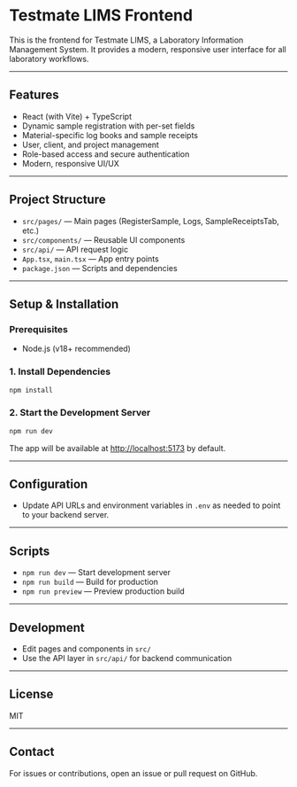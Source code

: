 # Testmate LIMS Frontend

This is the frontend for Testmate LIMS, a Laboratory Information Management System. It provides a modern, responsive user interface for all laboratory workflows.

---

## Features
- React (with Vite) + TypeScript
- Dynamic sample registration with per-set fields
- Material-specific log books and sample receipts
- User, client, and project management
- Role-based access and secure authentication
- Modern, responsive UI/UX

---

## Project Structure
- `src/pages/` — Main pages (RegisterSample, Logs, SampleReceiptsTab, etc.)
- `src/components/` — Reusable UI components
- `src/api/` — API request logic
- `App.tsx`, `main.tsx` — App entry points
- `package.json` — Scripts and dependencies

---

## Setup & Installation

### Prerequisites
- Node.js (v18+ recommended)

### 1. Install Dependencies
```sh
npm install
```

### 2. Start the Development Server
```sh
npm run dev
```

The app will be available at [http://localhost:5173](http://localhost:5173) by default.

---

## Configuration
- Update API URLs and environment variables in `.env` as needed to point to your backend server.

---

## Scripts
- `npm run dev` — Start development server
- `npm run build` — Build for production
- `npm run preview` — Preview production build

---

## Development
- Edit pages and components in `src/`
- Use the API layer in `src/api/` for backend communication

---

## License
MIT

---

## Contact
For issues or contributions, open an issue or pull request on GitHub.
